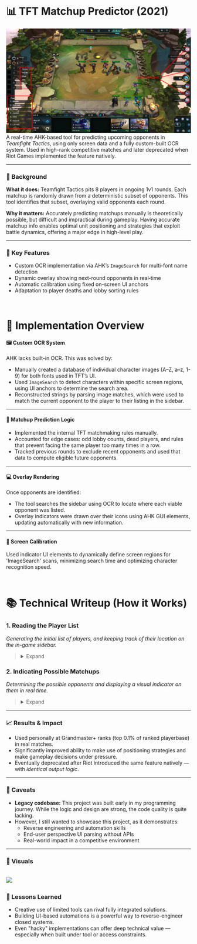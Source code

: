 # 📊 TFT Matchup Predictor (2021)
![](Writeup/ScriptOverlay.png)
A real-time AHK-based tool for predicting upcoming opponents in *Teamfight Tactics*, using only screen data and a fully custom-built OCR system. Used in high-rank competitive matches and later deprecated when Riot Games implemented the feature natively.

---

### 🔧 Background
**What it does:** Teamfight Tactics pits 8 players in ongoing 1v1 rounds. Each matchup is randomly drawn from a deterministic subset of opponents. This tool identifies that subset, overlaying valid opponents each round. 

**Why it matters:** Accurately predicting matchups manually is theoretically possible, but difficult and impractical during gameplay. 
Having accurate matchup info enables optimal unit positioning and strategies that exploit battle dynamics, offering a major edge in high-level play. 

---
 
### 🎯 Key Features  
- Custom OCR implementation via AHK’s `ImageSearch` for multi-font name detection
- Dynamic overlay showing next-round opponents in real‐time  
- Automatic calibration using fixed on-screen UI anchors
- Adaptation to player deaths and lobby sorting rules

&nbsp;
# 🧠 Implementation Overview
#### 🖼️ Custom OCR System
AHK lacks built-in OCR. This was solved by:
- Manually created a database of individual character images (A–Z, a–z, 1-9) for both fonts used in TFT’s UI.
- Used `ImageSearch` to detect characters within specific screen regions, using UI anchors to determine the search area.
- Reconstructed strings by parsing image matches, which were used to match the current opponent to the player to their listing in the sidebar.
---
#### 🎯 Matchup Prediction Logic
- Implemented the internal TFT matchmaking rules manually.
- Accounted for edge cases: odd lobby counts, dead players, and rules that prevent facing the same player too many times in a row.
- Tracked previous rounds to exclude recent opponents and used that data to compute eligible future opponents.
---
#### 💻 Overlay Rendering

Once opponents are identified:
- The tool searches the sidebar using OCR to locate where each viable opponent was listed.
- Overlay indicators were drawn over their icons using AHK GUI elements, updating automatically with new information.
---
#### 📌 Screen Calibration
Used indicator UI elements to dynamically define screen regions for 'ImageSearch' scans, minimizing search time and optimizing character recognition speed.

&nbsp;
# 📚 Technical Writeup (How it Works)

### 1. Reading the Player List

*Generating the initial list of players, and keeping track of their location on the in-game sidebar.*
> <details>
> <summary>Expand</summary>
>
> ## Step 1: Locating Anchor Image
> Search the right-edge of the screen for the following image:
> 
> ![](Writeup/PlayerTagAnchor.png)
> 
> This gives us the exact location right of where the top-most player's name is.
> 
> ![](Writeup/PlayerTagAnchorExplanation.png)
>
> ## Step 2: Letter Matching
> Using the location where the anchor image was found, a small search area is created where the `ImageSearch` will occur.
>
> When a letter is matched, or no match is found for any letter, the search area is shifted left (by a larger value on match).
> 
> *Red rectangle indicates approximate search area - only for visual explanation*
>
> ![](Writeup/ocr1.png) Read: `r`
> 
> ![](Writeup/ocr2.png) Read: `re`
> 
> ![](Writeup/ocr3.png) Read: `reh`
>
> Matched letters are stored in order, only keeping the most recent `5` letters.
>
> ![](Writeup/ocr4.png) Read: `nomeD`
> 
> ## Step 3: Finalization and Reinitializing
>
> When no letter is found repeatedly, the program terminates the loop, and reverses the string.
> 
> ![](Writeup/ocr5.png) Terminate, Read: `nomeD` --> `Demon`
>
> We can now search for the next anchor image, which corresponds to the next player in the sidebar.
>
> The search area for this anchor image is now restricted to the right edge of the screen, below where the last anchor was found.
> 
> ![](Writeup/AnchorSearchArea.png)
>
> Next: Repeat from Step 2, until all players in the lobby have been accounted for.
>
> ## Final Result
> Certain letters are ignored, as they are difficult to accurately detect and differentiate: `n/h`, `I/1/l`, etc.
>
> Consecutive duplicate letters are also discarded, in order to simplify the shifting of the search area.
>
> These caveats don't cause any issues, as the same rules are applied to the OCR used to detect the current opponent, resulting in consistent output.
> 
> ![](Writeup/PlayersSidebarList.png) ![](Writeup/InternalPlayerList.png)
> </details>

### 2. Indicating Possible Matchups
*Determining the possible opponents and displaying a visual indicator on them in real time.*
> <details>
> <summary>Expand</summary>
>
> ## Step 1: Update Dead Players
> 
> As part of the process of reading names in [Section 1](#1-reading-the-player-list), the program checks whether each player is still alive.
>
> This is determined by checking if their health is `0`, which is visually indicated by the following image found just to the right of the anchor:
>
> ![](Writeup/DeadPlayerIndicator.png)
>
> Using `ImageSearch`, the corresponding player is marked as dead and excluded from future matchup predictions if the image is found.
> 
> ## Step 2: Update Match History
>
> Using the same OCR process that reads player names, the tool also detects which opponent the player is currently fighting.
> 
> The anchor used in this case is as follows: 
> *(For more information about the anchor, refer to [Section 1](#1-reading-the-player-list))*
>
> ![](Writeup/CurrentOpponentAnchor.png)
>
> The string does not need to be reversed in this case, since the anchor is left of the name — the letters can be detected in order left to right.
> 
> ![](Writeup/CurrentOpponentExample.png)
>
> *The font for this text is different from the sidebar, and is the main motivation behind implementing OCR - The player indicated by this UI needs to be matched to the corresponding player in the sidebar.*
>
> These names are then recorded in a list of recently faced opponents.
>
> ![](Writeup/OpponentHistory.png) 
> 
> ## Step 3: Calculate Possible Matchups
>
> The game enforces a rule: you cannot face any of your last `(4 - # of dead players)` opponents.
> - With all 8 players alive, you cannot face the 4 opponents you have most recently fought.
> - After a player has died, you cannot face the last 3 that you have most recently fought. 
>
> Using the constantly-update match history and the list of alive players, these rules are used to compute which players are valid opponents in the next round.
>
> Visual overlays are placed on eligible opponents while reading names from the sidebar — which is constantly done in order to account player positions in the sidebar constantly changing over the course of a game. 
>
> The result is a visual overlay indicating the potential opponents.
>
> ![](Writeup/PlayerListWithDead.png)
> </details>

---

### 📈 Results & Impact

- Used personally at Grandmaster+ ranks (top 0.1% of ranked playerbase) in real matches.
- Significantly improved ability to make use of positioning strategies and make gameplay decisions under pressure.
- Eventually deprecated after Riot introduced the same feature natively — with *identical output logic*.

---

### 🧹 Caveats

- **Legacy codebase:** This project was built early in my programming journey. While the logic and design are strong, the code quality is quite lacking.
- However, I still wanted to showcase this project, as it demonstrates:
  - Reverse engineering and automation skills
  - End-user perspective UI parsing without APIs
  - Real-world impact in a competitive environment

---

### 📸 Visuals

![](LiveTracking.gif)
---

### 🧠 Lessons Learned

- Creative use of limited tools can rival fully integrated solutions.
- Building UI-based automations is a powerful way to reverse-engineer closed systems.
- Even "hacky" implementations can offer deep technical value — especially when built under tool or access constraints.

